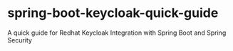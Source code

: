 # spring-boot-keycloak-quick-guide
A quick guide for Redhat Keycloak Integration with Spring Boot and Spring Security 
